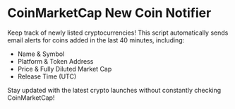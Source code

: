 # CoinMarketCap New Coin Notifier

Keep track of newly listed cryptocurrencies! This script automatically sends email alerts for coins added in the last 40 minutes, including:
- Name & Symbol
- Platform & Token Address
- Price & Fully Diluted Market Cap
- Release Time (UTC)

Stay updated with the latest crypto launches without constantly checking CoinMarketCap!
